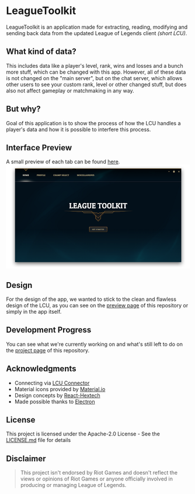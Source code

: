 # LeagueToolkit

LeagueToolkit is an application made for extracting, reading, modifying and sending back data from the updated League of Legends client *(short LCU)*.

## What kind of data?

This includes data like a player's level, rank, wins and losses and a bunch more stuff, which can be changed with this app. However, all of these data is not changed on the "main server", but on the chat server, which allows other users to see your custom rank, level or other changed stuff, but does also not affect gameplay or matchmaking in any way.

## But why?

Goal of this application is to show the process of how the LCU handles a player's data and how it is possible to interfere this process.

## Interface Preview

A small preview of each tab can be found [here](https://github.com/4dams/LeagueToolkit/blob/master/PREVIEWS.md).
![Preview](https://github.com/4dams/LeagueToolkit/blob/master/LeagueToolkit/images/previews/1.png)

## Design

For the design of the app, we wanted to stick to the clean and flawless design of the LCU, as you can see on the [preview page](https://github.com/4dams/LeagueToolkit/blob/master/PREVIEWS.md) of this repository or simply in the app itself.

## Development Progress

You can see what we're currently working on and what's still left to do on the [project page](https://github.com/4dams/LeagueToolkit/projects/1) of this repository.

## Acknowledgments

* Connecting via [LCU Connector](https://www.npmjs.com/package/lcu-connector)
* Material icons provided by [Material.io](https://material.io/icons/)
* Design concepts by [React-Hextech](https://github.com/LeagueDevelopers/react-hextech)
* Made possible thanks to [Electron](https://electronjs.org/)

## License

This project is licensed under the Apache-2.0 License - See the [LICENSE.md](LICENSE.md) file for details

## Disclaimer

> This project isn't endorsed by Riot Games and doesn't reflect the views or opinions of Riot Games or anyone officially involved in producing or managing League of Legends.
